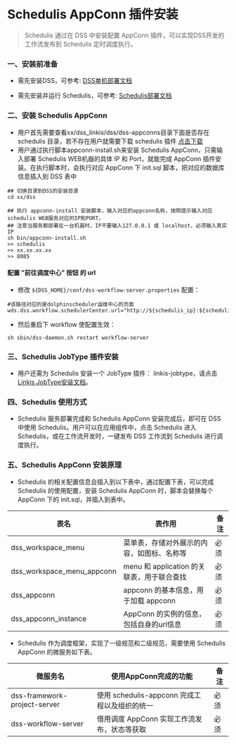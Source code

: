 # Schedulis AppConn 插件安装

> Schedulis 通过在 DSS 中安装配置 AppConn 插件，可以实现DSS开发的工作流发布到 Schedulis 定时调度执行。

### 一、安装前准备

- 需先安装DSS，可参考: [DSS单机部署文档](DSS&Linkis一键部署文档单机版.md)

- 需先安装并运行 Schedulis，可参考: [Schedulis部署文档](https://github.com/WeBankFinTech/Schedulis/blob/master/docs/schedulis_deploy_cn.md)

### 二、安装 Schedulis AppConn
- 用户首先需要查看xx/dss_linkis/dss/dss-appconns目录下面是否存在 schedulis 目录，若不存在用户就需要下载 schedulis 插件 [点击下载](https://osp-1257653870.cos.ap-guangzhou.myqcloud.com/WeDatasphere/Schedulis/schedulis_appconn_DSS1.1.1/schedulis-appconn.zip)
- 用户通过执行脚本appconn-install.sh来安装 Schedulis AppConn，只需输入部署 Schedulis WEB机器的具体 IP 和 Port，就能完成 AppConn 插件安装。在执行脚本时，会执行对应 AppConn 下 init.sql 脚本，把对应的数据库信息插入到 DSS 表中
```shell
## 切换目录到DSS的安装目录
cd xx/dss

## 执行 appconn-install 安装脚本，输入对应的appconn名称，按照提示输入对应schedulis WEB服务对应的IP和PORT，
## 注意当服务都部署在一台机器时，IP不要输入127.0.0.1 或 localhost，必须输入真实IP
sh bin/appconn-install.sh
>> schedulis
>> xx.xx.xx.xx
>> 8085
```

#### 配置 "前往调度中心" 按钮 的 url

- 修改 `${DSS_HOME}/conf/dss-workflow-server.properties` 配置：

```properties
#该路径对应的是dolphinscheduler运维中心的页面
wds.dss.workflow.schedulerCenter.url="http://${schedulis_ip}:${schedulis_port}"
```

- 然后重启下 workflow 使配置生效：

```shell script
sh sbin/dss-daemon.sh restart workflow-server
```


### 三、Schedulis JobType 插件安装

- 用户还需为 Schedulis 安装一个 JobType 插件： linkis-jobtype，请点击[Linkis JobType安装文档](Schedulis_Linkis_JobType安装文档.md)。

### 四、Schedulis 使用方式

- Schedulis 服务部署完成和 Schedulis AppConn 安装完成后，即可在 DSS 中使用 Schedulis。用户可以在应用组件中，点击 Schedulis 进入 Schedulis，或在工作流开发时，一键发布 DSS 工作流到 Schedulis 进行调度执行。

### 五、Schedulis AppConn 安装原理

- Schedulis 的相关配置信息会插入到以下表中，通过配置下表，可以完成 Schedulis 的使用配置，安装 Schedulis AppConn 时，脚本会替换每个 AppConn 下的 init.sql，并插入到表中。

| 表名      | 表作用   | 备注                                   |
|-----------------|----------------|----------------------------------------|
| dss_workspace_menu     | 菜单表，存储对外展示的内容，如图标、名称等 | 必须                                   |
| dss_workspace_menu_appconn | menu 和 application 的关联表，用于联合查找 |                    必须                |
| dss_appconn      | appconn 的基本信息，用于加载 appconn  | 必须                                   |
| dss_appconn_instance  | AppConn 的实例的信息，包括自身的url信息 | 必须         |

- Schedulis 作为调度框架，实现了一级规范和二级规范，需要使用 Schedulis AppConn 的微服务如下表。

| 微服务名      | 使用AppConn完成的功能   | 备注                                   |
|-----------------|----------------|----------------------------------------|
| dss-framework-project-server       | 使用 schedulis-appconn 完成工程以及组织的统一    | 必须                                   |
| dss-workflow-server       | 借用调度 AppConn 实现工作流发布，状态等获取    | 必须                                   |
